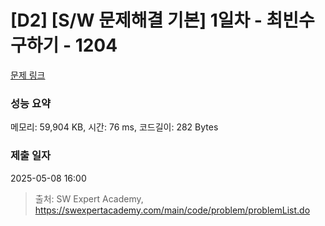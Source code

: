 # [D2] [S/W 문제해결 기본] 1일차 - 최빈수 구하기 - 1204 

[문제 링크](https://swexpertacademy.com/main/code/problem/problemDetail.do?contestProbId=AV13zo1KAAACFAYh) 

### 성능 요약

메모리: 59,904 KB, 시간: 76 ms, 코드길이: 282 Bytes

### 제출 일자

2025-05-08 16:00



> 출처: SW Expert Academy, https://swexpertacademy.com/main/code/problem/problemList.do